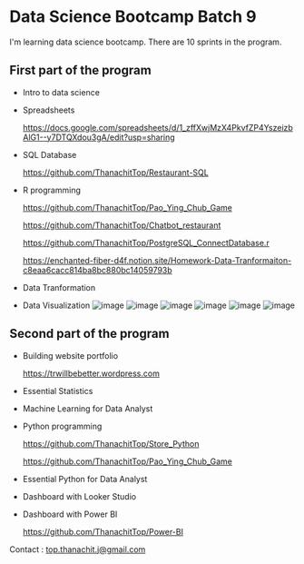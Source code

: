 # Data Science Bootcamp Batch 9

I'm learning data science bootcamp. There are 10 sprints in the program.

## First part of the program 

- Intro to data science
- Spreadsheets

  https://docs.google.com/spreadsheets/d/1_zffXwjMzX4PkvfZP4YszeizbAlG1--y7DTQXdou3gA/edit?usp=sharing
  
- SQL Database

  https://github.com/ThanachitTop/Restaurant-SQL
  
- R programming

  https://github.com/ThanachitTop/Pao_Ying_Chub_Game

  https://github.com/ThanachitTop/Chatbot_restaurant

  https://github.com/ThanachitTop/PostgreSQL_ConnectDatabase.r

  https://enchanted-fiber-d4f.notion.site/Homework-Data-Tranformaiton-c8eaa6cacc814ba8bc880bc14059793b
  
- Data Tranformation
- Data Visualization
  ![image](https://github.com/user-attachments/assets/e6d3a136-73d6-4b3d-9b56-c5bb045c56c4)
  ![image](https://github.com/user-attachments/assets/84442633-a41a-4f13-9f8b-74c5e6a99555)
  ![image](https://github.com/user-attachments/assets/cb798687-c074-40dd-9c64-8a7d22cd1806)
  ![image](https://github.com/user-attachments/assets/13aced98-737c-4e28-bab5-19eb8a6a287a)
  ![image](https://github.com/user-attachments/assets/83cf24fa-97df-4b25-976a-7935f4b67ba9)
  ![image](https://github.com/user-attachments/assets/b176b623-ec6b-48b4-9a39-548708e3b087)


## Second part of the program 

- Building website portfolio

  https://trwillbebetter.wordpress.com

- Essential Statistics
- Machine Learning for Data Analyst
- Python programming
  
  https://github.com/ThanachitTop/Store_Python
  
  https://github.com/ThanachitTop/Pao_Ying_Chub_Game
  
- Essential Python for Data Analyst
- Dashboard with Looker Studio
- Dashboard with Power BI
  
  https://github.com/ThanachitTop/Power-BI

Contact : top.thanachit.j@gmail.com

